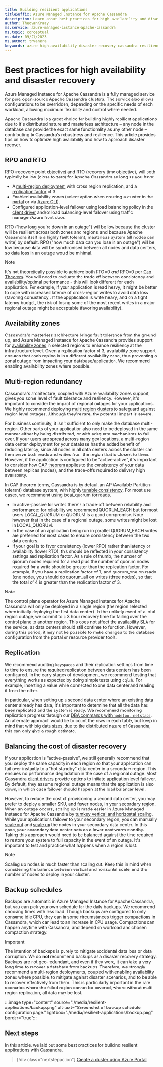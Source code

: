 ```yaml
---
title: Building resilient applications
titleSuffix: Azure Managed Instance for Apache Cassandra
description: Learn about best practices for high availability and disaster recovery for Azure Managed Instance for Apache Cassandra
author: TheovanKraay
ms.service: azure-managed-instance-apache-cassandra
ms.topic: conceptual
ms.date: 09/21/2023
ms.author: thvankra
keywords: azure high availability disaster recovery cassandra resiliency
---
```


# Best practices for high availability and disaster recovery

Azure Managed Instance for Apache Cassandra is a fully managed service for pure open-source Apache Cassandra clusters. The service also allows configurations to be overridden, depending on the specific needs of each workload, allowing maximum flexibility and control where needed. 

Apache Cassandra is a great choice for building highly resilient applications due to it's distributed nature and masterless architecture – any node in the database can provide the exact same functionality as any other node – contributing to Cassandra’s robustness and resilience. This article provides tips on how to optimize high availability and how to approach disaster recover.


## RPO and RTO

RPO (recovery point objective) and RTO (recovery time objective), will both typically be low (close to zero) for Apache Cassandra as long as you have:

- A [multi-region deployment](create-multi-region-cluster.md) with cross region replication, and a [replication factor](https://cassandra.apache.org/doc/latest/cassandra/architecture/dynamo.html#replication-strategy) of 3.
- Enabled availability zones (select option when creating a cluster in the [portal](create-cluster-portal.md) or via [Azure CLI](create-cluster-cli.md)).
- Configured application-level failover using load balancing policy in the [client driver](https://cassandra.apache.org/doc/latest/cassandra/getting_started/drivers.html) and/or load balancing-level failover using traffic manager/Azure front door.

RTO ("how long you're down in an outage") will be low because the cluster will be resilient across both zones and regions, and because Apache Cassandra itself is a highly fault tolerant, masterless system (all nodes can write) by default. RPO ("how much data can you lose in an outage") will be low because data will be synchronised between all nodes and data centers, so data loss in an outage would be minimal. 

   > [!NOTE]
   > It's not theoretically possible to achieve both RTO=0 *and* RPO=0 per [Cap Theorem](https://en.wikipedia.org/wiki/CAP_theorem). You will need to evaluate the trade off between consistency and availability/optimal performance - this will look different for each application. For example, if your application is read heavy, it might be better to cope with increased latency of cross-region writes to avoid data loss (favoring consistency). If the appplication is write heavy, and on a tight latency budget, the risk of losing some of the most recent writes in a major regional outage might be acceptable (favoring availability). 


## Availability zones

Cassandra's masterless architecture brings fault tolerance from the ground up, and Azure Managed Instance for Apache Cassandra provides support for [availability zones](/azure/availability-zones/az-overview#azure-regions-with-availability-zones) in selected regions to enhance resiliency at the infrastructure level. Given a replication factor of 3, availability zone support ensures that each replica is in a different availability zone, thus preventing a zonal outage from impacting your database/application. We recommend enabling availability zones where possible.


## Multi-region redundancy 

Cassandra's architecture, coupled with Azure availability zones support, gives you some level of fault tolerance and resiliency. However, it's important to consider the impact of regional outages for your applications. We highly recommend deploying [multi region clusters](create-multi-region-cluster.md) to safeguard against region level outages. Although they're rare, the potential impact is severe. 

For business continuity, it isn't sufficient to only make the database multi-region. Other parts of your application also need to be deployed in the same manner either by being distributed, or with adequate mechanisms to fail over. If your users are spread across many geo locations, a multi-region data center deployment for your database has the added benefit of reducing latency, since all nodes in all data centers across the cluster can then serve both reads and writes from the region that is closest to them. However, if the application is configured to be "active-active", it's important to consider how [CAP theorem](https://cassandra.apache.org/doc/latest/cassandra/architecture/guarantees.html#what-is-cap) applies to the consistency of your data between replicas (nodes), and the trade-offs required to delivery high availability. 

In CAP theorem terms, Cassandra is by default an AP (Available Partition-tolerant) database system, with highly [tunable consistency](https://cassandra.apache.org/doc/4.1/cassandra/architecture/dynamo.html#tunable-consistency). For most use cases, we recommend using local_quorum for reads. 

- In active-passive for writes there's a trade-off between reliability and performance: for reliability we recommend QUORUM_EACH but for most users LOCAL_QUORUM or QUORUM is a good compromise. Note however that in the case of a regional outage, some writes might be lost in LOCAL_QUORUM. 
- In the case of an application being run in parallel QUORUM_EACH writes are preferred for most cases to ensure consistency between the two data centers.
- If your goal is to favor consistency (lower RPO) rather than latency or availability (lower RTO), this should be reflected in your consistency settings and replication factor. As a rule of thumb, the number of quorum nodes required for a read plus the number of quorum nodes required for a write should be greater than the replication factor. For example, if you have a replication factor of 3, and quorum_one on reads (one node), you should do quorum_all on writes (three nodes), so that the total of 4 is greater than the replication factor of 3.

> [!NOTE]
> The control plane operator for Azure Managed Instance for Apache Cassandra will only be deployed in a single region (the region selected when initially deploying the first data center). In the unlikely event of a total region outage, we commit to a 3 hour recovery time for failing over the control plane to another region. This does not affect the [availability SLA](https://azure.microsoft.com/support/legal/sla/managed-instance-apache-cassandra/v1_0/) for the service, as data centers should still continue to function. However, during this period, it may not be possible to make changes to the database configuration from the portal or resource provider tools.


## Replication

We recommend auditing `keyspaces` and their replication settings from time to time to ensure the required replication between data centers has been configured. In the early stages of development, we recommend testing that everything works as expected by doing simple tests using `cqlsh`. For example, inserting a value while connected to one data center and reading it from the other.

In particular, when setting up a second data center where an existing data center already has data, it's important to determine that all the data has been replicated and the system is ready. We recommend monitoring replication progress through our [DBA commands with `nodetool netstats`](dba-commands.md#how-to-run-a-nodetool-command). An alternate approach would be to count the rows in each table, but keep in mind that with big data sizes, due to the distributed nature of Cassandra, this can only give a rough estimate.


## Balancing the cost of disaster recovery

If your application is "active-passive", we still generally recommend that you deploy the same capacity in each region so that your application can fail over instantly to a "hot standby" data center in a secondary region. This ensures no performance degradation in the case of a regional outage. Most Cassandra [client drivers](https://cassandra.apache.org/doc/latest/cassandra/getting_started/drivers.html) provide options to initiate application level failover. By default, they assume regional outage means that the application is also down, in which case failover should happen at the load balancer level. 

However, to reduce the cost of provisioning a second data center, you may prefer to deploy a smaller SKU, and fewer nodes, in your secondary region. When an outage occurs, scaling up is made easier in Azure Managed Instance for Apache Cassandra by [turnkey vertical and horizontal scaling](create-cluster-portal.md#scale-a-datacenter). While your applications failover to your secondary region, you can manually [scale out](create-cluster-portal.md#horizontal-scale) and [scale up](create-cluster-portal.md#vertical-scale) the nodes in your secondary data center. In this case, your secondary data center acts as a lower cost warm standby. Taking this approach would need to be balanced against the time required to restore your system to full capacity in the event of an outage. It's important to test and practice what happens when a region is lost.

   > [!NOTE]
   > Scaling up nodes is much faster than scaling out. Keep this in mind when considering the balance between vertical and horizontal scale, and the number of nodes to deploy in your cluster. 

## Backup schedules

Backups are automatic in Azure Managed Instance for Apache Cassandra, but you can pick your own schedule for the daily backups. We recommend choosing times with less load. Though backups are configured to only consume idle CPU, they can in some circumstances trigger [compactions](https://cassandra.apache.org/doc/latest/cassandra/operating/compaction/index.html) in Cassandra, which can lead to an increase in CPU usage. Compactions can happen anytime with Cassandra, and depend on workload and chosen compaction strategy.

   > [!IMPORTANT]
   > The intention of backups is purely to mitigate accidental data loss or data corruption. We do **not** recommend backups as a disaster recovery strategy. Backups are not geo-redundant, and even if they were, it can take a very long time to recover a database from backups. Therefore, we strongly recommend a multi-region deployments, coupled with enabling availability zones where possible, to mitigate against disaster scenarios, and to be able to recover effectively from them. This is particularly important in the rare scenarios where the failed region cannot be covered, where without multi-region replication, all data may be lost.

   :::image type="content" source="./media/resilient-applications/backup.png" alt-text="Screenshot of backup schedule configuration page." lightbox="./media/resilient-applications/backup.png" border="true":::

## Next steps

In this article, we laid out some best practices for building resilient applications with Cassandra.

> [!div class="nextstepaction"]
> [Create a cluster using Azure Portal](create-cluster-portal.md)



